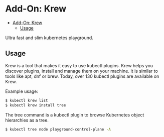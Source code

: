 # Add-On: Krew

- [Add-On: Krew](#add-on-krew)
  - [Usage](#usage)

Ultra fast and slim kubernetes playground.

## Usage

Krew is a tool that makes it easy to use kubectl plugins. Krew helps you discover plugins, install and manage them on your machine. It is similar to tools like apt, dnf or brew. Today, over 130 kubectl plugins are available on Krew.

Example usage:

```sh
$ kubectl krew list
$ kubectl krew install tree
```

The tree command is a kubectl plugin to browse Kubernetes object hierarchies as a tree.

```sh
$ kubectl tree node playground-control-plane -A
```
